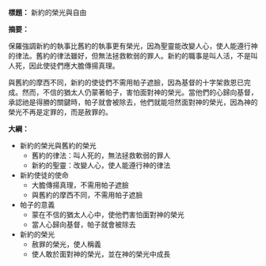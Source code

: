 **標題：** 新約的榮光與自由

**摘要：**

保羅強調新約的執事比舊約的執事更有榮光，因為聖靈能改變人心，使人能遵行神的律法。舊約的律法雖好，但無法拯救軟弱的罪人。新約的職事是叫人活，不是叫人死，因此使徒們應大膽傳揚真理。

與舊約的摩西不同，新約的使徒們不需用帕子遮臉，因為基督的十字架救恩已完成。然而，不信的猶太人仍蒙著帕子，害怕面對神的榮光。當他們的心歸向基督，承認祂是得勝的關鍵時，帕子就會被除去，他們就能坦然面對神的榮光，因為神的榮光不再是定罪的，而是赦罪的。

**大綱：**

* 新約的榮光與舊約的榮光
    * 舊約的律法：叫人死的，無法拯救軟弱的罪人
    * 新約的聖靈：改變人心，使人能遵行神的律法
* 新約使徒的使命
    * 大膽傳揚真理，不需用帕子遮臉
    * 與舊約的摩西不同，不需用帕子遮臉
* 帕子的意義
    * 蒙在不信的猶太人心中，使他們害怕面對神的榮光
    * 當人心歸向基督，帕子就會被除去
* 新約的榮光
    * 赦罪的榮光，使人稱義
    * 使人敢於面對神的榮光，並在神的榮光中成長